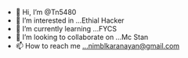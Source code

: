- 👋 Hi, I’m @Tn5480
- 👀 I’m interested in ...Ethial Hacker
- 🌱 I’m currently learning ...FYCS
- 💞️ I’m looking to collaborate on ...Mc Stan
- 📫 How to reach me ...nimblkaranayan@gmail.com

<!---
Tn5480/Tn5480 is a ✨ special ✨ repository because its `README.md` (this file) appears on your GitHub profile.
You can click the Preview link to take a look at your changes.
--->
